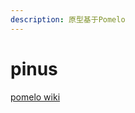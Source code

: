 ```yaml
---
description: 原型基于Pomelo
---
```


# pinus

[pomelo wiki](https://github.com/NetEase/pomelo/wiki/Home-in-Chinese)

